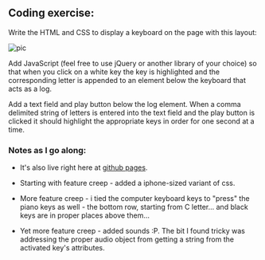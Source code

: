 ## Coding exercise:

Write the HTML and CSS to display a keyboard on the page with this layout:

![pic](http://i.imgur.com/yzKdKzv.png)

Add JavaScript (feel free to use jQuery or another library of your choice) so that when you click on a white key the key is highlighted and the corresponding letter is appended to an element below the keyboard that acts as a log.

Add a text field and play button below the log element. When a comma delimited string of letters is entered into the text field and the play button is clicked it should highlight the appropriate keys in order for one second at a time.


### Notes as I go along:

- It's also live right here at [github pages](http://istro.github.io/br/).

- Starting with feature creep - added a iphone-sized variant of css.

- More feature creep - i tied the computer keyboard keys to "press" the piano keys as well - the bottom row, starting from C letter... and black keys are in proper places above them...

- Yet more feature creep - added sounds :P. The bit I found tricky was addressing the proper audio object from getting a string from the activated key's attributes.
